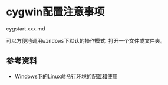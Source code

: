 # cygwin配置注意事项 #

cygstart xxx.md

<pre>
可以方便地调用windows下默认的操作模式 打开一个文件或文件夹。
</pre>



## 参考资料 ##

- [Windows下的Linux命令行环境的配置和使用](http://oldratlee.com/post/2012-12-22/stunning-cygwin)
